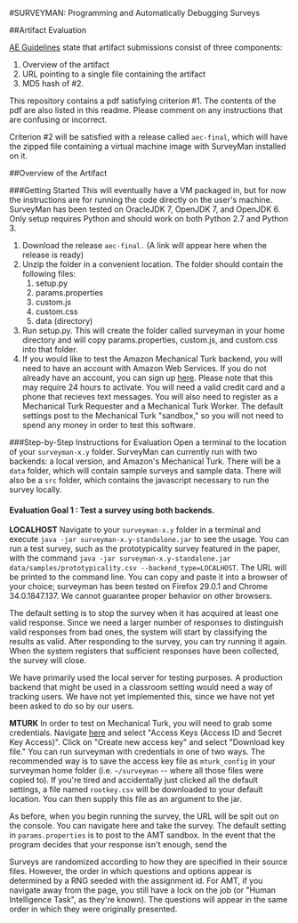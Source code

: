 #SURVEYMAN: Programming and Automatically Debugging Surveys

##Artifact Evaluation

[AE Guidelines](http://2014.splashcon.org/track/splash2014-artifacts) state that artifact submissions consist of three components:

1. Overview of the artifact
2. URL pointing to a single file containing the artifact
3. MD5 hash of #2.

This repository contains a pdf satisfying criterion #1. The contents of the pdf are also listed in this readme. Please comment on any instructions that are confusing or incorrect. 

Criterion #2 will be satisfied with a release called `aec-final`, which will have the zipped file containing a virtual machine image with SurveyMan installed on it.

##Overview of the Artifact

###Getting Started
This will eventually have a VM packaged in, but for now the instructions are for running the code directly on the user's machine. SurveyMan has been tested on OracleJDK 7, OpenJDK 7, and OpenJDK 6. Only setup requires Python and should work on both Python 2.7 and Python 3.

1. Download the release `aec-final.` (A link will appear here when the release is ready)
2. Unzip the folder in a convenient location. The folder should contain the following files:
    1. setup.py
    2. params.properties
    3. custom.js
    4. custom.css
    5. data (directory)
3. Run setup.py. This will create the folder called surveyman in your home directory and will copy params.properties, custom.js, and custom.css into that folder.
4. If you would like to test the Amazon Mechanical Turk backend, you will need to have an account with Amazon Web Services. If you do not already have an account, you can sign up [here](http://aws.amazon.com/). Please note that this may require 24 hours to activate. You will need a valid credit card and a phone that recieves text messages. You will also need to register as a Mechanical Turk Requester and a Mechanical Turk Worker. The default settings post to the Mechanical Turk "sandbox," so you will not need to spend any money in order to test this software.

###Step-by-Step Instructions for Evaluation
Open a terminal to the location of your `surveyman-x.y` folder. SurveyMan can currently run with two backends: a local version, and Amazon's Mechanical Turk. There will be a `data` folder, which will contain sample surveys and sample data. There will also be a `src` folder, which contains the javascript necessary to run the survey locally.

#### Evaluation Goal 1 : Test a survey using both backends.
__LOCALHOST__
Navigate to your `surveyman-x.y` folder in a terminal and execute `java -jar surveyman-x.y-standalone.jar` to see the usage. You can run a test survey, such as the prototypicality survey featured in the paper, with the command `java -jar surveyman-x.y-standalone.jar data/samples/prototypicality.csv --backend_type=LOCALHOST`. The URL will be printed to the command line. You can copy and paste it into a browser of your choice; surveyman has been tested on Firefox 29.0.1 and Chrome 34.0.1847.137. We cannot guarantee proper behavior on other browsers.

The default setting is to stop the survey when it has acquired at least one valid response. Since we need a larger number of responses to distinguish valid responses from bad ones, the system will start by classifying the results as valid. After responding to the survey, you can try running it again. When the system registers that sufficient responses have been collected, the survey will close.

We have primarily used the local server for testing purposes. A production backend that might be used in a classroom setting would need a way of tracking users. We have not yet implemented this, since we have not yet been asked to do so by our users.

__MTURK__
In order to test on Mechanical Turk, you will need to grab some credentials. Navigate [here](https://console.aws.amazon.com/iam/home?#security_credential) and select "Access Keys (Access ID and Secret Key Access)". Click on "Create new access key" and select "Download key file." You can run surveyman with credentials in one of two ways. The recommended way is to save the access key file as `mturk_config` in your surveyman home folder (i.e. `~/surveyman` -- where all those files were copied to). If you're tired and accidentally just clicked all the default settings, a file named `rootkey.csv` will be downloaded to your default location. You can then supply this file as an argument to the jar. 

As before, when you begin running the survey, the URL will be spit out on the console. You can navigate here and take the survey. The default setting in `params.properties` is to post to the AMT sandbox. In the event that the program decides that your response isn't enough, send the  


Surveys are randomized according to how they are specified in their source files. However, the order in which questions and options appear is determined by a RNG seeded with the assignment id. For AMT, if you navigate away from the page, you still have a lock on the job (or "Human Intelligence Task", as they're known). The questions will appear in the same order in which they were originally presented. 
